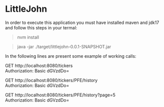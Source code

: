 # LittleJohn

In order to execute this application you must have installed maven and jdk17 and follow this steps in your termal:
> nvm install

> java -jar ./target/littlejohn-0.0.1-SNAPSHOT.jar

In the following lines are present some example of working calls:

GET http://localhost:8080/tickers <br />
Authorization: Basic dGVzdDo=

GET http://localhost:8080/tickers/PFE/history <br />
Authorization: Basic dGVzdDo=

GET http://localhost:8080/tickers/PFE/history?page=5 <br />
Authorization: Basic dGVzdDo=
